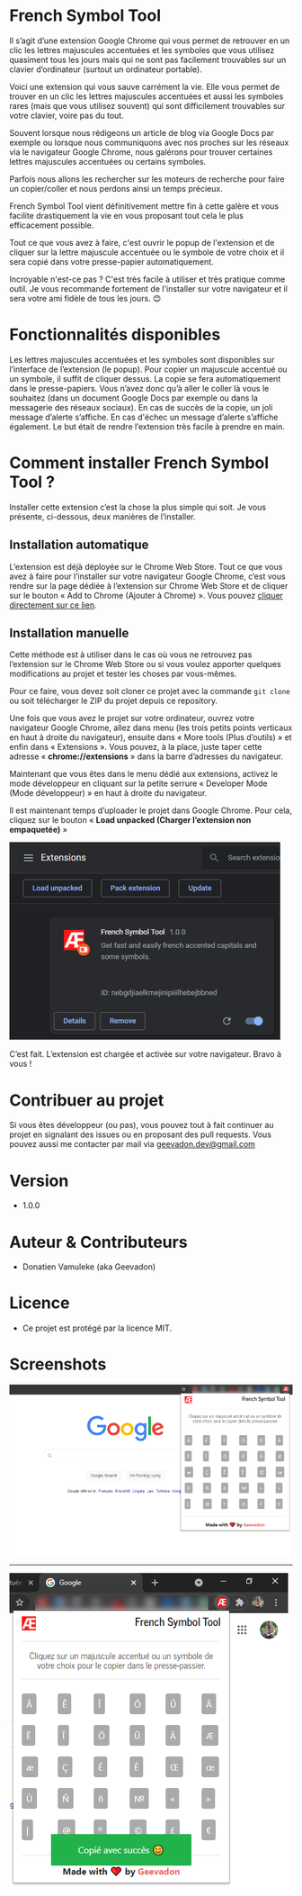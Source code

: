 # French Symbol Tool

Il s’agit d’une extension Google Chrome qui vous permet de retrouver en un clic les lettres majuscules accentuées et les symboles que vous utilisez quasiment tous les jours mais qui ne sont pas facilement trouvables sur un clavier d’ordinateur (surtout un ordinateur portable).

Voici une extension qui vous sauve carrément la vie. Elle vous permet de trouver en un clic les lettres majuscules accentuées et aussi les symboles rares (mais que vous utilisez souvent) qui sont difficilement trouvables sur votre clavier, voire pas du tout.

Souvent lorsque nous rédigeons un article de blog via Google Docs par exemple ou lorsque nous communiquons avec nos proches sur les réseaux via le navigateur Google Chrome, nous galérons pour trouver certaines lettres majuscules accentuées ou certains symboles.

Parfois nous allons les rechercher sur les moteurs de recherche pour faire un copier/coller et nous perdons ainsi un temps précieux.

French Symbol Tool vient définitivement mettre fin à cette galère et vous facilite drastiquement la vie en vous proposant tout cela le plus efficacement possible.

Tout ce que vous avez à faire, c'est ouvrir le popup de l'extension et de cliquer sur la lettre majuscule accentuée ou le symbole de votre choix et il sera copié dans votre presse-papier automatiquement.

Incroyable n'est-ce pas ? C'est très facile à utiliser et très pratique comme outil. Je vous recommande fortement de l'installer sur votre navigateur et il sera votre ami fidèle de tous les jours. 😊

# Fonctionnalités disponibles

Les lettres majuscules accentuées et les symboles sont disponibles sur l’interface de l’extension (le popup).
Pour copier un majuscule accentué ou un symbole, il suffit de cliquer dessus. La copie se fera automatiquement dans le presse-papiers. Vous n’avez donc qu’à aller le coller là vous le souhaitez (dans un document Google Docs par exemple ou dans la messagerie des réseaux sociaux).
En cas de succès de la copie, un joli message d’alerte s’affiche. En cas d'échec un message d’alerte s’affiche également.
Le but était de rendre l’extension très facile à prendre en main.

# Comment installer French Symbol Tool ?
Installer cette extension c’est la chose la plus simple qui soit. Je vous présente, ci-dessous, deux manières de l’installer.

## Installation automatique
L’extension est déjà déployée sur le Chrome Web Store. Tout ce que vous avez à faire pour l’installer sur votre navigateur Google Chrome, c’est vous rendre sur la page dédiée à l’extension sur Chrome Web Store et de cliquer sur le bouton « Add to Chrome (Ajouter à Chrome) ». Vous pouvez <a href="#" target="_blank">cliquer directement sur ce lien</a>.

## Installation manuelle
Cette méthode est à utiliser dans le cas où vous ne retrouvez pas l’extension sur le Chrome Web Store ou si vous voulez apporter quelques modifications au projet et tester les choses par vous-mêmes.

Pour ce faire, vous devez soit cloner ce projet avec la commande ``git clone`` ou soit télécharger le ZIP du projet depuis ce repository.

Une fois que vous avez le projet sur votre ordinateur, ouvrez votre navigateur Google Chrome, allez dans menu (les trois petits points verticaux en haut à droite du navigateur), ensuite dans « More tools (Plus d’outils) » et enfin dans « Extensions ». Vous pouvez, à la place, juste taper cette adresse « **chrome://extensions** » dans la barre d’adresses du navigateur.

Maintenant que vous êtes dans le menu dédié aux extensions, activez le mode développeur en cliquant sur la petite serrure « Developer Mode (Mode développeur) » en haut à droite du navigateur.

Il est maintenant temps d’uploader le projet dans Google Chrome. Pour cela, cliquez sur le bouton « **Load unpacked (Charger l’extension non empaquetée)** »

![Uploadez le projet dans Google Chrome](src/assets/images/screenshots/load-unpacked.png)

C’est fait. L’extension est chargée et activée sur votre navigateur. Bravo à vous !

# Contribuer au projet
Si vous êtes développeur (ou pas), vous pouvez tout à fait continuer au projet en signalant des issues ou en proposant des pull requests. Vous pouvez aussi me contacter par mail via <a href="mailto:geevadon.dev@gmail.com">geevadon.dev@gmail.com<a/>

# Version
- 1.0.0

# Auteur & Contributeurs
- Donatien Vamuleke (aka Geevadon)

# Licence
- Ce projet est protégé par la licence MIT.

# Screenshots
![French Symbol Tool](src/assets/images/screenshots/french-symbol-tool-home.png)
<hr />

![French Symbol Tool](src/assets/images/screenshots/popup-copy-success.png)